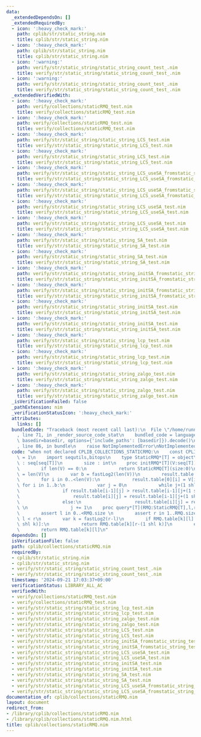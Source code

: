 ```yaml
---
data:
  _extendedDependsOn: []
  _extendedRequiredBy:
  - icon: ':heavy_check_mark:'
    path: cplib/str/static_string.nim
    title: cplib/str/static_string.nim
  - icon: ':heavy_check_mark:'
    path: cplib/str/static_string.nim
    title: cplib/str/static_string.nim
  - icon: ':warning:'
    path: verify/str/static_string/static_string_count_test_.nim
    title: verify/str/static_string/static_string_count_test_.nim
  - icon: ':warning:'
    path: verify/str/static_string/static_string_count_test_.nim
    title: verify/str/static_string/static_string_count_test_.nim
  _extendedVerifiedWith:
  - icon: ':heavy_check_mark:'
    path: verify/collections/staticRMQ_test.nim
    title: verify/collections/staticRMQ_test.nim
  - icon: ':heavy_check_mark:'
    path: verify/collections/staticRMQ_test.nim
    title: verify/collections/staticRMQ_test.nim
  - icon: ':heavy_check_mark:'
    path: verify/str/static_string/static_string_LCS_test.nim
    title: verify/str/static_string/static_string_LCS_test.nim
  - icon: ':heavy_check_mark:'
    path: verify/str/static_string/static_string_LCS_test.nim
    title: verify/str/static_string/static_string_LCS_test.nim
  - icon: ':heavy_check_mark:'
    path: verify/str/static_string/static_string_LCS_useSA_fromstatic_string_test.nim
    title: verify/str/static_string/static_string_LCS_useSA_fromstatic_string_test.nim
  - icon: ':heavy_check_mark:'
    path: verify/str/static_string/static_string_LCS_useSA_fromstatic_string_test.nim
    title: verify/str/static_string/static_string_LCS_useSA_fromstatic_string_test.nim
  - icon: ':heavy_check_mark:'
    path: verify/str/static_string/static_string_LCS_useSA_test.nim
    title: verify/str/static_string/static_string_LCS_useSA_test.nim
  - icon: ':heavy_check_mark:'
    path: verify/str/static_string/static_string_LCS_useSA_test.nim
    title: verify/str/static_string/static_string_LCS_useSA_test.nim
  - icon: ':heavy_check_mark:'
    path: verify/str/static_string/static_string_SA_test.nim
    title: verify/str/static_string/static_string_SA_test.nim
  - icon: ':heavy_check_mark:'
    path: verify/str/static_string/static_string_SA_test.nim
    title: verify/str/static_string/static_string_SA_test.nim
  - icon: ':heavy_check_mark:'
    path: verify/str/static_string/static_string_initSA_fromstatic_string_test.nim
    title: verify/str/static_string/static_string_initSA_fromstatic_string_test.nim
  - icon: ':heavy_check_mark:'
    path: verify/str/static_string/static_string_initSA_fromstatic_string_test.nim
    title: verify/str/static_string/static_string_initSA_fromstatic_string_test.nim
  - icon: ':heavy_check_mark:'
    path: verify/str/static_string/static_string_initSA_test.nim
    title: verify/str/static_string/static_string_initSA_test.nim
  - icon: ':heavy_check_mark:'
    path: verify/str/static_string/static_string_initSA_test.nim
    title: verify/str/static_string/static_string_initSA_test.nim
  - icon: ':heavy_check_mark:'
    path: verify/str/static_string/static_string_lcp_test.nim
    title: verify/str/static_string/static_string_lcp_test.nim
  - icon: ':heavy_check_mark:'
    path: verify/str/static_string/static_string_lcp_test.nim
    title: verify/str/static_string/static_string_lcp_test.nim
  - icon: ':heavy_check_mark:'
    path: verify/str/static_string/static_string_zalgo_test.nim
    title: verify/str/static_string/static_string_zalgo_test.nim
  - icon: ':heavy_check_mark:'
    path: verify/str/static_string/static_string_zalgo_test.nim
    title: verify/str/static_string/static_string_zalgo_test.nim
  _isVerificationFailed: false
  _pathExtension: nim
  _verificationStatusIcon: ':heavy_check_mark:'
  attributes:
    links: []
  bundledCode: "Traceback (most recent call last):\n  File \"/home/runner/.local/lib/python3.10/site-packages/onlinejudge_verify/documentation/build.py\"\
    , line 71, in _render_source_code_stat\n    bundled_code = language.bundle(stat.path,\
    \ basedir=basedir, options={'include_paths': [basedir]}).decode()\n  File \"/home/runner/.local/lib/python3.10/site-packages/onlinejudge_verify/languages/nim.py\"\
    , line 86, in bundle\n    raise NotImplementedError\nNotImplementedError\n"
  code: "when not declared CPLIB_COLLECTIONS_STATICRMQ:\n    const CPLIB_COLLECTIONS_STATICRMQ*\
    \ = 1\n    import sequtils,bitops\n    type StaticRMQ*[T] = object\n        table\
    \ : seq[seq[T]]\n        size : int\n    proc initRMQ*[T](V:seq[T]):StaticRMQ[T]=\n\
    \        if len(V) == 0:\n            return StaticRMQ[T](size:0)\n        result.size\
    \ = len(V)\n        var b = fastLog2(len(V))\n        result.table = newSeqwith(fastLog2(len(V))+1,newseq[T](len(V)))\n\
    \        for i in 0..<len(V):\n            result.table[0][i] = V[i]\n       \
    \ for i in 1..b:\n            var j = 0\n            while j+(1 shl i) <= len(V):\n\
    \                if result.table[i-1][j] > result.table[i-1][j+(1 shl (i-1))]:\n\
    \                    result.table[i][j] = result.table[i-1][j+(1 shl (i-1))]\n\
    \                else:\n                    result.table[i][j] = result.table[i-1][j]\
    \ \n                j += 1\n    proc query*[T](RMQ:StaticRMQ[T],l,r:int):T=\n\
    \        assert l in 0..<RMQ.size \n        assert r in 1..RMQ.size\n        assert\
    \ l < r\n        var k = fastLog2(r-l)\n        if RMQ.table[k][l] > RMQ.table[k][r-(1\
    \ shl k)]:\n            return RMQ.table[k][r-(1 shl k)]\n        else:\n    \
    \        return RMQ.table[k][l]\n"
  dependsOn: []
  isVerificationFile: false
  path: cplib/collections/staticRMQ.nim
  requiredBy:
  - cplib/str/static_string.nim
  - cplib/str/static_string.nim
  - verify/str/static_string/static_string_count_test_.nim
  - verify/str/static_string/static_string_count_test_.nim
  timestamp: '2024-09-21 17:03:37+09:00'
  verificationStatus: LIBRARY_ALL_AC
  verifiedWith:
  - verify/collections/staticRMQ_test.nim
  - verify/collections/staticRMQ_test.nim
  - verify/str/static_string/static_string_lcp_test.nim
  - verify/str/static_string/static_string_lcp_test.nim
  - verify/str/static_string/static_string_zalgo_test.nim
  - verify/str/static_string/static_string_zalgo_test.nim
  - verify/str/static_string/static_string_LCS_test.nim
  - verify/str/static_string/static_string_LCS_test.nim
  - verify/str/static_string/static_string_initSA_fromstatic_string_test.nim
  - verify/str/static_string/static_string_initSA_fromstatic_string_test.nim
  - verify/str/static_string/static_string_LCS_useSA_test.nim
  - verify/str/static_string/static_string_LCS_useSA_test.nim
  - verify/str/static_string/static_string_initSA_test.nim
  - verify/str/static_string/static_string_initSA_test.nim
  - verify/str/static_string/static_string_SA_test.nim
  - verify/str/static_string/static_string_SA_test.nim
  - verify/str/static_string/static_string_LCS_useSA_fromstatic_string_test.nim
  - verify/str/static_string/static_string_LCS_useSA_fromstatic_string_test.nim
documentation_of: cplib/collections/staticRMQ.nim
layout: document
redirect_from:
- /library/cplib/collections/staticRMQ.nim
- /library/cplib/collections/staticRMQ.nim.html
title: cplib/collections/staticRMQ.nim
---
```

